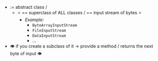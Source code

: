 * := abstract class / 
  * ⭐ == superclass of ALL classes / == input stream of bytes ⭐
    * _Example:_
      * `ByteArrayInputStream`
      * `FileInputStream`
      * `DataInputStream`
      * ...
* 👁️ if you create a subclass of it -> provide a method / returns the next byte of input 👁️